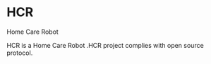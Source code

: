 HCR
===

Home Care Robot

HCR is a Home Care Robot .HCR project complies with open source protocol.
